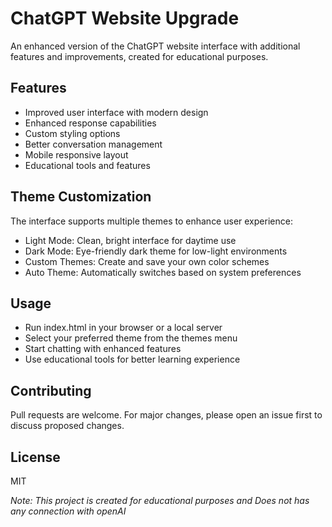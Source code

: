 # ChatGPT Website Upgrade

An enhanced version of the ChatGPT website interface with additional features and improvements, created for educational purposes.

## Features
- Improved user interface with modern design
- Enhanced response capabilities 
- Custom styling options
- Better conversation management
- Mobile responsive layout
- Educational tools and features

## Theme Customization
The interface supports multiple themes to enhance user experience:
- Light Mode: Clean, bright interface for daytime use
- Dark Mode: Eye-friendly dark theme for low-light environments
- Custom Themes: Create and save your own color schemes
- Auto Theme: Automatically switches based on system preferences


## Usage

- Run index.html in your browser or a local server
- Select your preferred theme from the themes menu
- Start chatting with enhanced features
- Use educational tools for better learning experience

## Contributing
Pull requests are welcome. For major changes, please open an issue first to discuss proposed changes.

## License
MIT

*Note: This project is created for educational purposes and Does not has any connection with openAI*


